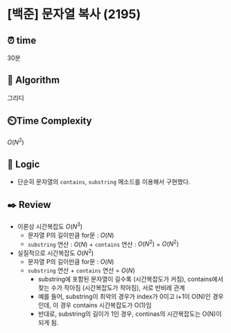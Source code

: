 # [백준] 문자열 복사 (2195)
 
## ⏰  **time**
30분

## :pushpin: **Algorithm**
그리디

## ⏲️**Time Complexity**

$O(N^2)$

## :round_pushpin: **Logic**
- 단순히 문자열의 `contains`, `substring` 메소드를 이용해서 구현했다.

## :black_nib: **Review**
- 이론상 시간복잡도 $O(N^3)$
    - 문자열 P의 길이만큼 for문 : $O(N)$
    - `substring` 연산 : $O(N)$ + `contains` 연산 : $O(N^2)$ = $O(N^2)$
- 실질적으로 시간복잡도 $O(N^2)$
    - 문자열 P의 길이만큼 for문 : $O(N)$
    - `substring` 연산 + `contains` 연산 = $O(N)$
        - substring에 포함된 문자열이 길수록 (시간복잡도가 커짐), contains에서 찾는 수가 작아짐 (시간복잡도가 작아짐), 서로 반비례 관계
        - 예를 들어, substring이 최악의 경우가 index가 0이고 i+1이 O(N)인 경우인데, 이 경우 contains 시간복잡도가 O(1)임 
        - 반대로, substring의 길이가 1인 경우, continas의 시간복잡도는 O(N)이 되게 됨.
